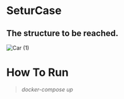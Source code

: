 # SeturCase

## The structure to be reached. 
![Car (1)](https://user-images.githubusercontent.com/24279280/111499185-bb56df00-8753-11eb-8683-37f6c4d57548.png)


# How To Run
> *docker-compose up*
